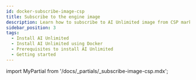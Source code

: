 ```yaml
---
id: docker-subscribe-image-csp
title: Subscribe to the engine image
description: Learn how to subscribe to AI Unlimited image from CSP marketplace.
sidebar_position: 3
tags:
  - Install AI Unlimited
  - Install AI Unlimited using Docker
  - Prerequisites to install AI Unlimited
  - Getting started
---
```


import MyPartial from '/docs/_partials/_subscribe-image-csp.mdx';

<MyPartial />